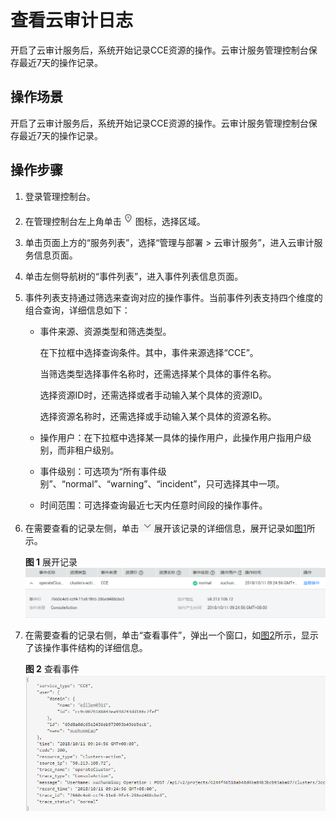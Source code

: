# 查看云审计日志<a name="cce_01_0026"></a>

开启了云审计服务后，系统开始记录CCE资源的操作。云审计服务管理控制台保存最近7天的操作记录。

## 操作场景<a name="section19908104613460"></a>

开启了云审计服务后，系统开始记录CCE资源的操作。云审计服务管理控制台保存最近7天的操作记录。

## 操作步骤<a name="section208814582456"></a>

1.  登录管理控制台。
2.  在管理控制台左上角单击![](figures/icon-region.gif)图标，选择区域。
3.  单击页面上方的“服务列表”，选择“管理与部署 \> 云审计服务”，进入云审计服务信息页面。
4.  单击左侧导航树的“事件列表”，进入事件列表信息页面。
5.  事件列表支持通过筛选来查询对应的操作事件。当前事件列表支持四个维度的组合查询，详细信息如下：
    -   事件来源、资源类型和筛选类型。

        在下拉框中选择查询条件。其中，事件来源选择“CCE”。

        当筛选类型选择事件名称时，还需选择某个具体的事件名称。

        选择资源ID时，还需选择或者手动输入某个具体的资源ID。

        选择资源名称时，还需选择或手动输入某个具体的资源名称。

    -   操作用户：在下拉框中选择某一具体的操作用户，此操作用户指用户级别，而非租户级别。
    -   事件级别：可选项为“所有事件级别”、“normal”、“warning”、“incident”，只可选择其中一项。
    -   时间范围：可选择查询最近七天内任意时间段的操作事件。

6.  在需要查看的记录左侧，单击![](figures/icon-pull-down-15.png)展开该记录的详细信息，展开记录如[图1](#fig16275142414395)所示。

    **图 1**  展开记录<a name="fig16275142414395"></a>  
    ![](figures/展开记录.png "展开记录")

7.  在需要查看的记录右侧，单击“查看事件”，弹出一个窗口，如[图2](#fig6764226461)所示，显示了该操作事件结构的详细信息。

    **图 2**  查看事件<a name="fig6764226461"></a>  
    ![](figures/查看事件.png "查看事件")


